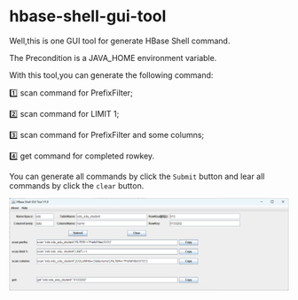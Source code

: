 # hbase-shell-gui-tool
Well,this is one GUI tool for generate HBase Shell command.

The Precondition is a JAVA_HOME environment variable.

With this tool,you can generate the following command:

:one: scan command for PrefixFilter;

:two: scan command for LIMIT 1;

:three: scan command for PrefixFilter and some columns;
 
:four: get  command for completed rowkey.

You can generate all commands by click the `Submit` button and lear all commands by click the `clear` button.

![图片](./image/HBaseShellGUIToolV1.0.jpg)


